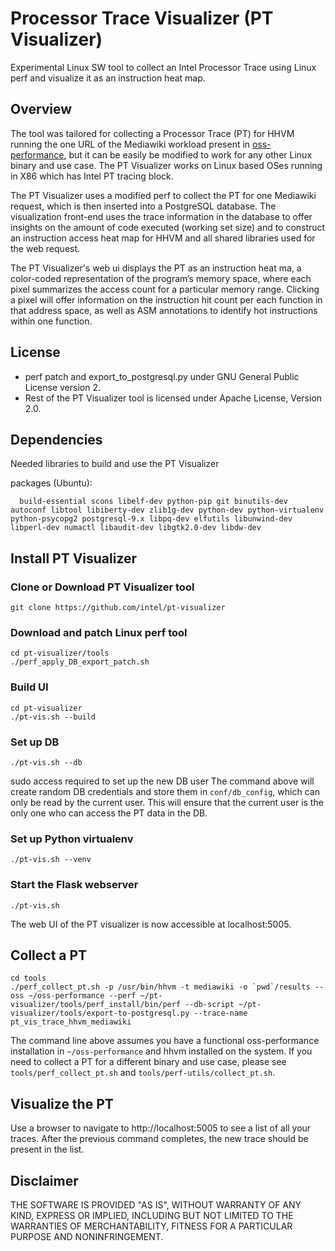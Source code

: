 # Processor Trace Visualizer (PT Visualizer)

Experimental Linux SW tool to collect an Intel Processor Trace using Linux perf and visualize it as an instruction heat map.

## Overview

The tool was tailored for collecting a Processor Trace (PT) for HHVM running the one URL of the Mediawiki workload present in [oss-performance](https://github.com/facebookarchive/oss-performance), but it can be easily be modified to work for any other Linux binary and use case. The PT Visualizer works on Linux based OSes running in X86 which has Intel PT tracing block.

The PT Visualizer uses a modified perf to collect the PT for one Mediawiki request, which is then inserted into a PostgreSQL database. The visualization front-end uses the trace information in the database to offer insights on the amount of code executed (working set size) and to construct an instruction access heat map for HHVM and all shared libraries used for the web request.

The PT Visualizer's web ui displays the PT as an instruction heat ma, a color-coded representation of the program’s memory space, where each pixel summarizes the access count for a particular memory range. Clicking a pixel will offer information on the instruction hit count per each function in that address space, as well as ASM annotations to identify hot instructions within one function.

## License

 * perf patch and export_to_postgresql.py under GNU General Public License version 2.
 * Rest of the PT Visualizer tool is licensed under Apache License, Version 2.0.

## Dependencies

  Needed libraries to build and use the PT Visualizer

  packages (Ubuntu):
```
  build-essential scons libelf-dev python-pip git binutils-dev autoconf libtool libiberty-dev zlib1g-dev python-dev python-virtualenv python-psycopg2 postgresql-9.x libpq-dev elfutils libunwind-dev libperl-dev numactl libaudit-dev libgtk2.0-dev libdw-dev
```

## Install PT Visualizer

### Clone or Download PT Visualizer tool
```
git clone https://github.com/intel/pt-visualizer
```

### Download and patch Linux perf tool
```
cd pt-visualizer/tools
./perf_apply_DB_export_patch.sh

```

### Build UI
```
cd pt-visualizer
./pt-vis.sh --build

```

### Set up DB
```
./pt-vis.sh --db
```
sudo access required to set up the new DB user
The command above will create random DB credentials and store them in
`conf/db_config`, which can only be read by the current user. This will
ensure that the current user is the only one who can access the PT data in
the DB.

### Set up Python virtualenv
```
./pt-vis.sh --venv
```

### Start the Flask webserver
```
./pt-vis.sh
```
The web UI of the PT visualizer is now accessible at localhost:5005.

## Collect a PT
```
cd tools
./perf_collect_pt.sh -p /usr/bin/hhvm -t mediawiki -o `pwd`/results --oss ~/oss-performance --perf ~/pt-visualizer/tools/perf_install/bin/perf --db-script ~/pt-visualizer/tools/export-to-postgresql.py --trace-name pt_vis_trace_hhvm_mediawiki
```
The command line above assumes you have a functional oss-performance installation
in `~/oss-performance` and hhvm installed on the system. If you need to collect
a PT for a different binary and use case, please see `tools/perf_collect_pt.sh`
and `tools/perf-utils/collect_pt.sh`.

## Visualize the PT
Use a browser to navigate to http://localhost:5005 to see a list of all your
traces. After the previous command completes, the new trace should be present
in the list.

## Disclaimer

THE SOFTWARE IS PROVIDED "AS IS", WITHOUT WARRANTY OF ANY KIND,
EXPRESS OR IMPLIED, INCLUDING BUT NOT LIMITED TO THE WARRANTIES OF
MERCHANTABILITY, FITNESS FOR A PARTICULAR PURPOSE AND NONINFRINGEMENT.
